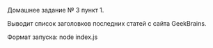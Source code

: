 Домашнее задание № 3 пункт 1.

Выводит список заголовков последних статей с сайта GeekBrains.

Формат запуска: node index.js
